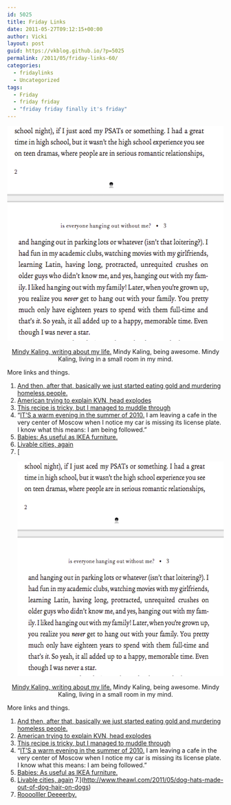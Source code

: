 ```yaml
---
id: 5025
title: Friday Links
date: 2011-05-27T09:12:15+00:00
author: Vicki
layout: post
guid: https://vkblog.github.io/?p=5025
permalink: /2011/05/friday-links-60/
categories:
  - fridaylinks
  - Uncategorized
tags:
  - Friday
  - friday friday
  - "friday friday finally it's friday"
---
```

<p style="text-align: center;">
  <a href="https://raw.githubusercontent.com/vkblog/vkblog.github.io/master/public/img/2011/05/Screen-shot-2011-05-26-at-1.10.21-PM.png"><img class="aligncenter size-full wp-image-5024" title="Screen shot 2011-05-26 at 1.10.21 PM" src="https://raw.githubusercontent.com/vkblog/vkblog.github.io/master/public/img/2011/05/Screen-shot-2011-05-26-at-1.10.21-PM.png" alt="" width="565" height="498" /></a><a href="http://www.scribd.com/doc/56238687/Is-Everyone-Hanging-Out-Without-Me-by-Mindy-Kaling-Excerpt"></a>
</p>

<p style="text-align: center;">
  <a href="http://www.scribd.com/doc/56238687/Is-Everyone-Hanging-Out-Without-Me-by-Mindy-Kaling-Excerpt" target="_blank">Mindy Kaling, writing about my life.</a> Mindy Kaling, being awesome. Mindy Kaling, living in a small room in my mind.
</p>

<p style="text-align: left;">
  More links and things.
</p>

  1. <a href="http://nymag.com/restaurants/features/el-bulli-2011-5/comments.html" target="_blank">And then, after that, basically we just started eating gold and murdering homeless people. </a>
  2. <a href="http://splitsider.com/2011/04/inside-kvn-russias-mega-popular-comedic-talent-show" target="_blank">American trying to explain KVN, head explodes</a>
  3. <a href="http://www.foodnetwork.com/recipes/follow-that-food/nutella-and-toast-recipe/index.html" target="_blank">This recipe is tricky, but I managed to muddle through</a>
  4. &#8220;<a href="http://www.nytimes.com/2011/05/22/opinion/22panyushkin.html?_r=1" target="_blank">IT’S a warm evening in the summer of 2010.</a> I am leaving a cafe in the very center of Moscow when I notice my car is missing its license plate. I know what this means: I am being followed.&#8221;
  5. <a href="http://thisisnotthatblog.com/2011/05/19/five-completely-unacceptable-household-uses-for-babies/" target="_blank">Babies: As useful as IKEA furniture. </a>
  6. <a href="http://offbeathome.com/2011/05/livable-city" target="_blank">Livable cities, again</a>
  7. [<p style="text-align: center;">
  <a href="https://raw.githubusercontent.com/vkblog/vkblog.github.io/master/public/img/2011/05/Screen-shot-2011-05-26-at-1.10.21-PM.png"><img class="aligncenter size-full wp-image-5024" title="Screen shot 2011-05-26 at 1.10.21 PM" src="https://raw.githubusercontent.com/vkblog/vkblog.github.io/master/public/img/2011/05/Screen-shot-2011-05-26-at-1.10.21-PM.png" alt="" width="565" height="498" /></a><a href="http://www.scribd.com/doc/56238687/Is-Everyone-Hanging-Out-Without-Me-by-Mindy-Kaling-Excerpt"></a>
</p>

<p style="text-align: center;">
  <a href="http://www.scribd.com/doc/56238687/Is-Everyone-Hanging-Out-Without-Me-by-Mindy-Kaling-Excerpt" target="_blank">Mindy Kaling, writing about my life.</a> Mindy Kaling, being awesome. Mindy Kaling, living in a small room in my mind.
</p>

<p style="text-align: left;">
  More links and things.
</p>

  1. <a href="http://nymag.com/restaurants/features/el-bulli-2011-5/comments.html" target="_blank">And then, after that, basically we just started eating gold and murdering homeless people. </a>
  2. <a href="http://splitsider.com/2011/04/inside-kvn-russias-mega-popular-comedic-talent-show" target="_blank">American trying to explain KVN, head explodes</a>
  3. <a href="http://www.foodnetwork.com/recipes/follow-that-food/nutella-and-toast-recipe/index.html" target="_blank">This recipe is tricky, but I managed to muddle through</a>
  4. &#8220;<a href="http://www.nytimes.com/2011/05/22/opinion/22panyushkin.html?_r=1" target="_blank">IT’S a warm evening in the summer of 2010.</a> I am leaving a cafe in the very center of Moscow when I notice my car is missing its license plate. I know what this means: I am being followed.&#8221;
  5. <a href="http://thisisnotthatblog.com/2011/05/19/five-completely-unacceptable-household-uses-for-babies/" target="_blank">Babies: As useful as IKEA furniture. </a>
  6. <a href="http://offbeathome.com/2011/05/livable-city" target="_blank">Livable cities, again</a>
  7.](http://www.theawl.com/2011/05/dog-hats-made-out-of-dog-hair-on-dogs) 
  8. [Roooolller Deeeerby.](http://makingitlovely.com/2011/05/20/this-is-my-tough-face)